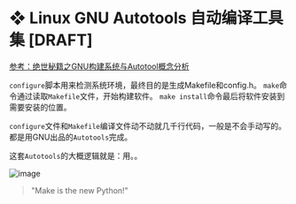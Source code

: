 # ❖ Linux GNU Autotools 自动编译工具集 [DRAFT]

[参考：绝世秘籍之GNU构建系统与Autotool概念分析](https://www.linuxprobe.com/system-gnu-autotool.html)

`configure`脚本用来检测系统环境，最终目的是生成Makefile和config.h。
`make`命令通过读取`Makefile`文件，开始构建软件。
`make install`命令最后将软件安装到需要安装的位置。

`configure`文件和`Makefile`编译文件动不动就几千行代码，一般是不会手动写的。都是用GNU出品的`Autotools`完成。

这套`Autotools`的大概逻辑就是：用。。


![image](https://user-images.githubusercontent.com/14041622/49708111-2a862480-fc69-11e8-9b11-ec3c3941e455.png)


> "Make is the new Python!"